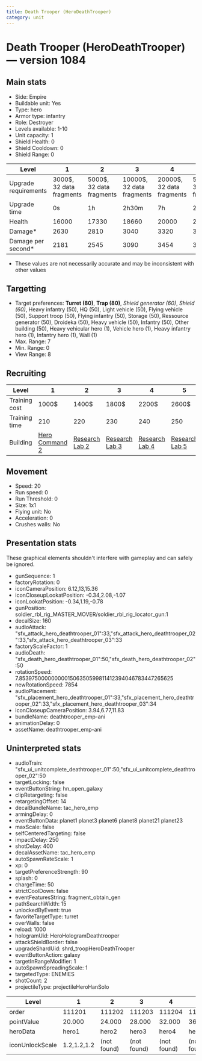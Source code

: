 ```yaml
---
title: Death Trooper (HeroDeathTrooper)
category: unit
---
```


# Death Trooper (HeroDeathTrooper) — version 1084

## Main stats

  * Side: Empire
  * Buildable unit: Yes
  * Type: hero
  * Armor type: infantry
  * Role: Destroyer
  * Levels available: 1-10
  * Unit capacity: 1
  * Shield Health: 0
  * Shield Cooldown: 0
  * Shield Range: 0

|Level               |1                       |2                       |3                        |4                        |5                        |6                         |7                         |8                         |9                          |10                         |
|--------------------|------------------------|------------------------|-------------------------|-------------------------|-------------------------|--------------------------|--------------------------|--------------------------|---------------------------|---------------------------|
|Upgrade requirements|3000$, 32 data fragments|5000$, 32 data fragments|10000$, 32 data fragments|20000$, 32 data fragments|50000$, 32 data fragments|135000$, 32 data fragments|225000$, 32 data fragments|450000$, 32 data fragments|1500000$, 32 data fragments|2500000$, 32 data fragments|
|Upgrade time        |0s                      |1h                      |2h30m                    |7h                       |20h                      |2d12h                     |4d                        |6d                        |1w1d                       |1w5d                       |
|Health              |16000                   |17330                   |18660                    |20000                    |21330                    |22660                     |24000                     |25330                     |27330                      |30000                      |
|Damage*             |2630                    |2810                    |3040                     |3320                     |3590                     |3830                      |4010                      |4190                      |4520                       |4980                       |
|Damage per second*  |2181                    |2545                    |3090                     |3454                     |3818                     |4363                      |4909                      |5272                      |5636                       |6545                       |

* These values are not necessarily accurate and may be inconsistent with other values

## Targetting

  * Target preferences: **Turret (80)**, **Trap (80)**, _Shield generator (60)_, _Shield (60)_, Heavy infantry (50), HQ (50), Light vehicle (50), Flying vehicle (50), Support troop (50), Flying infantry (50), Storage (50), Ressource generator (50), Droideka (50), Heavy vehicle (50), Infantry (50), Other building (50), Heavy vehicular hero (1), Vehicle hero (1), Heavy infantry hero (1), Infantry hero (1), Wall (1)
  * Max. Range: 7
  * Min. Range: 0
  * View Range: 8

## Recruiting

|Level        |1                                           |2                                      |3                                      |4                                      |5                                      |6                                      |7                                      |8                                      |9                                      |10                                      |
|-------------|--------------------------------------------|---------------------------------------|---------------------------------------|---------------------------------------|---------------------------------------|---------------------------------------|---------------------------------------|---------------------------------------|---------------------------------------|----------------------------------------|
|Training cost|1000$                                       |1400$                                  |1800$                                  |2200$                                  |2600$                                  |3000$                                  |3400$                                  |4000$                                  |4200$                                  |4600$                                   |
|Training time|210                                         |220                                    |230                                    |240                                    |250                                    |260                                    |270                                    |560                                    |580                                    |600                                     |
|Building     |[Hero Command 2](empireTacticalCommand.html)|[Research Lab 2](empireOffenseLab.html)|[Research Lab 3](empireOffenseLab.html)|[Research Lab 4](empireOffenseLab.html)|[Research Lab 5](empireOffenseLab.html)|[Research Lab 6](empireOffenseLab.html)|[Research Lab 7](empireOffenseLab.html)|[Research Lab 8](empireOffenseLab.html)|[Research Lab 9](empireOffenseLab.html)|[Research Lab 10](empireOffenseLab.html)|

## Movement

  * Speed: 20
  * Run speed: 0
  * Run Threshold: 0
  * Size: 1x1
  * Flying unit: No
  * Acceleration: 0
  * Crushes walls: No

## Presentation stats

These graphical elements shouldn't interfere with gameplay and can safely be ignored.

  * gunSequence: 1
  * factoryRotation: 0
  * iconCameraPosition: 6.12,13,15.36
  * iconCloseupLookatPosition: -0.34,2.08,-1.07
  * iconLookatPosition: -0.34,1.19,-0.78
  * gunPosition: soldier_rbl_rig_MASTER_MOVER/soldier_rbl_rig_locator_gun:1
  * decalSize: 160
  * audioAttack: "sfx_attack_hero_deathtrooper_01":33,"sfx_attack_hero_deathtrooper_02":33,"sfx_attack_hero_deathtrooper_03":33
  * factoryScaleFactor: 1
  * audioDeath: "sfx_death_hero_deathtrooper_01":50,"sfx_death_hero_deathtrooper_02":50
  * rotationSpeed: 7.8539750000000001506350599811412394046783447265625
  * newRotationSpeed: 7854
  * audioPlacement: "sfx_placement_hero_deathtrooper_01":33,"sfx_placement_hero_deathtrooper_02":33,"sfx_placement_hero_deathtrooper_03":34
  * iconCloseupCameraPosition: 3.94,6.77,11.83
  * bundleName: deathtrooper_emp-ani
  * animationDelay: 0
  * assetName: deathtrooper_emp-ani

## Uninterpreted stats

  * audioTrain: "sfx_ui_unitcomplete_deathtrooper_01":50,"sfx_ui_unitcomplete_deathtrooper_02":50
  * targetLocking: false
  * eventButtonString: hn_open_galaxy
  * clipRetargeting: false
  * retargetingOffset: 14
  * decalBundleName: tac_hero_emp
  * armingDelay: 0
  * eventButtonData: planet1 planet3 planet6 planet8 planet21 planet23
  * maxScale: false
  * selfCenteredTargeting: false
  * impactDelay: 250
  * shotDelay: 400
  * decalAssetName: tac_hero_emp
  * autoSpawnRateScale: 1
  * xp: 0
  * targetPreferenceStrength: 90
  * splash: 0
  * chargeTime: 50
  * strictCoolDown: false
  * eventFeaturesString: fragment_obtain_gen
  * pathSearchWidth: 15
  * unlockedByEvent: true
  * favoriteTargetType: turret
  * overWalls: false
  * reload: 1000
  * hologramUid: HeroHologramDeathtrooper
  * attackShieldBorder: false
  * upgradeShardUid: shrd_troopHeroDeathTrooper
  * eventButtonAction: galaxy
  * targetInRangeModifier: 1
  * autoSpawnSpreadingScale: 1
  * targetedType: ENEMIES
  * shotCount: 2
  * projectileType: projectileHeroHanSolo

|Level          |1          |2          |3          |4          |5          |6          |7          |8          |9          |10         |
|---------------|-----------|-----------|-----------|-----------|-----------|-----------|-----------|-----------|-----------|-----------|
|order          |111201     |111202     |111203     |111204     |111205     |111206     |111207     |111208     |111209     |111210     |
|pointValue     |20.000     |24.000     |28.000     |32.000     |36.000     |40.000     |44.000     |48.000     |52.000     |60.000     |
|heroData       |hero1      |hero2      |hero3      |hero4      |hero5      |hero6      |hero7      |hero8      |hero9      |hero10     |
|iconUnlockScale|1.2,1.2,1.2|(not found)|(not found)|(not found)|(not found)|(not found)|(not found)|(not found)|(not found)|(not found)|

